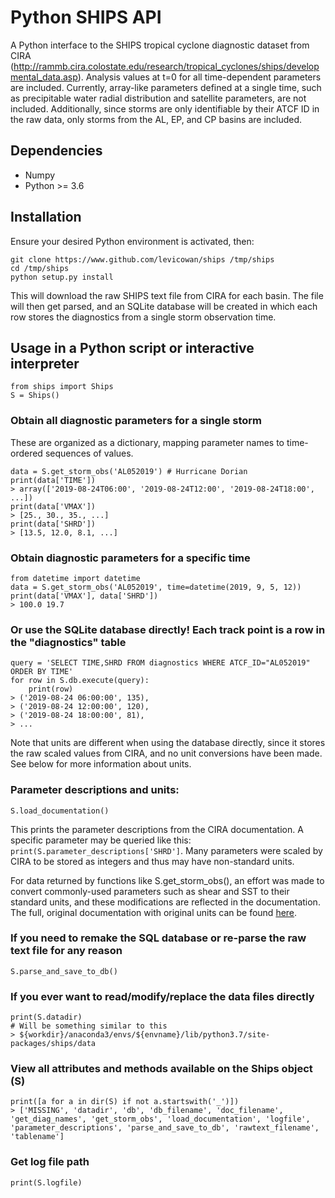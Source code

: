 # Python SHIPS API

A Python interface to the SHIPS tropical cyclone diagnostic dataset from CIRA (<http://rammb.cira.colostate.edu/research/tropical_cyclones/ships/developmental_data.asp>). Analysis values at t=0 for all time-dependent parameters are included. Currently, array-like parameters defined at a single time, such as precipitable water radial distribution and satellite parameters, are not included. Additionally, since storms are only identifiable by their ATCF ID in the raw data, only storms from the AL, EP, and CP basins are included.

## Dependencies
- Numpy
- Python >= 3.6

## Installation

Ensure your desired Python environment is activated, then:
```
git clone https://www.github.com/levicowan/ships /tmp/ships
cd /tmp/ships
python setup.py install
```

This will download the raw SHIPS text file from CIRA for each basin. The file will then get parsed, and an SQLite database will be created in which each row stores the diagnostics from a single storm observation time.

## Usage in a Python script or interactive interpreter

```
from ships import Ships
S = Ships()
```

### Obtain all diagnostic parameters for a single storm
These are organized as a dictionary, mapping parameter names to time-ordered sequences of values.
```
data = S.get_storm_obs('AL052019') # Hurricane Dorian
print(data['TIME'])
> array(['2019-08-24T06:00', '2019-08-24T12:00', '2019-08-24T18:00', ...])
print(data['VMAX'])
> [25., 30., 35., ...]
print(data['SHRD'])
> [13.5, 12.0, 8.1, ...]
```

### Obtain diagnostic parameters for a specific time
```
from datetime import datetime
data = S.get_storm_obs('AL052019', time=datetime(2019, 9, 5, 12))
print(data['VMAX'], data['SHRD'])
> 100.0 19.7
```

### Or use the SQLite database directly! Each track point is a row in the "diagnostics" table
```
query = 'SELECT TIME,SHRD FROM diagnostics WHERE ATCF_ID="AL052019" ORDER BY TIME'
for row in S.db.execute(query):
    print(row)
> ('2019-08-24 06:00:00', 135),
> ('2019-08-24 12:00:00', 120),
> ('2019-08-24 18:00:00', 81),
> ...
```
Note that units are different when using the database directly, since it stores the raw scaled values from CIRA, and no unit conversions have been made. See below for more information about units.

### Parameter descriptions and units:
```
S.load_documentation()
```
This prints the parameter descriptions from the CIRA documentation. A specific parameter may be queried like this: `print(S.parameter_descriptions['SHRD']`. Many parameters were scaled by CIRA to be stored as integers and thus may have non-standard units.

For data returned by functions like S.get_storm_obs(), an effort was made to convert commonly-used parameters such as shear and SST to their standard units, and these modifications are reflected in the documentation. The full, original documentation with original units can be found [here](http://rammb.cira.colostate.edu/research/tropical_cyclones/ships/docs/ships_predictor_file_2020.doc).

### If you need to remake the SQL database or re-parse the raw text file for any reason
```
S.parse_and_save_to_db()
```

### If you ever want to read/modify/replace the data files directly
```
print(S.datadir)
# Will be something similar to this
> ${workdir}/anaconda3/envs/${envname}/lib/python3.7/site-packages/ships/data
```

### View all attributes and methods available on the Ships object (S)
```
print([a for a in dir(S) if not a.startswith('_')])
> ['MISSING', 'datadir', 'db', 'db_filename', 'doc_filename', 'get_diag_names', 'get_storm_obs', 'load_documentation', 'logfile', 'parameter_descriptions', 'parse_and_save_to_db', 'rawtext_filename', 'tablename']
```

### Get log file path
```
print(S.logfile)
```
